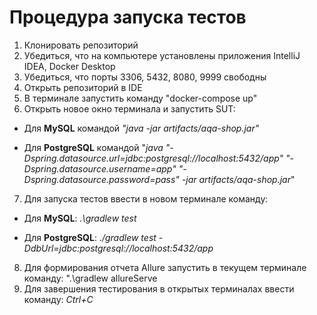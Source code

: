 # Процедура запуска тестов

1. Клонировать репозиторий
2. Убедиться, что на компьютере установлены приложения IntelliJ IDEA, Docker Desktop
3. Убедиться, что порты 3306, 5432, 8080, 9999 свободны
4. Открыть репозиторий в IDE
5. В терминале запустить команду "docker-compose up"
6. Открыть новое окно терминала и запустить SUT:

*  Для **MySQL** командой *"java -jar artifacts/aqa-shop.jar"*


*  Для **PostgreSQL** командой "*java "-Dspring.datasource.url=jdbc:postgresql://localhost:5432/app" "-Dspring.datasource.username=app" "-Dspring.datasource.password=pass" -jar artifacts/aqa-shop.jar*"

7. Для запуска тестов ввести в новом терминале команду:


 *  Для **MySQL**: *.\gradlew test*


 *  Для **PostgreSQL**: *./gradlew test -DdbUrl=jdbc:postgresql://localhost:5432/app*
   
8. Для формирования отчета Allure запустить в текущем терминале команду: ".\gradlew allureServe
9. Для завершения тестирования в открытых терминалах ввести команду: *Ctrl+C*
